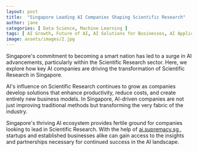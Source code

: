 ```yaml
---
layout: post
title:  "Singapore Leading AI Companies Shaping Scientific Research"
author: jane
categories: [ Data Science, Machine Learning ]
tags: [ AI Growth, Future of AI, AI Solutions for Businesses, AI Applications ]
image: assets/images/2.jpg
---
```


Singapore's commitment to becoming a smart nation has led to a surge in AI advancements, particularly within the Scientific Research sector. Here, we explore how key AI companies are driving the transformation of Scientific Research in Singapore.

AI's influence on Scientific Research continues to grow as companies develop solutions that enhance productivity, reduce costs, and create entirely new business models. In Singapore, AI-driven companies are not just improving traditional methods but transforming the very fabric of the industry.

Singapore's thriving AI ecosystem provides fertile ground for companies looking to lead in Scientific Research. With the help of <a href="https://ai.supremacy.sg" target="_blank"> ai.supremacy.sg </a>, startups and established businesses alike can gain access to the insights and partnerships necessary for continued success in the AI landscape.
